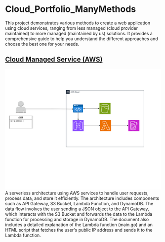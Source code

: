 # Cloud_Portfolio_ManyMethods
This project demonstrates various methods to create a web application using cloud services, ranging from less managed (cloud provider maintained) to more managed (maintained by us) solutions. It provides a comprehensive guide to help you understand the different approaches and choose the best one for your needs.

## [Cloud Managed Service (AWS)](CLOUD_MANAGED%20SERVICE/README.md)
![AWS](/CLOUD_MANAGED%20SERVICE/CLOUD_Serve.drawio.png)
A serverless architecture using AWS services to handle user requests, process data, and store it efficiently. The architecture includes components such as API Gateway, S3 Bucket, Lambda Function, and DynamoDB. The data flow involves the user sending a JSON object to the API Gateway, which interacts with the S3 Bucket and forwards the data to the Lambda function for processing and storage in DynamoDB. The document also includes a detailed explanation of the Lambda function (main.go) and an HTML script that fetches the user's public IP address and sends it to the Lambda function.